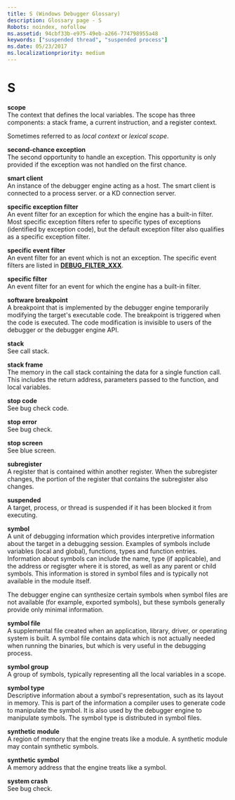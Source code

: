 ```yaml
---
title: S (Windows Debugger Glossary)
description: Glossary page - S
Robots: noindex, nofollow
ms.assetid: 94cbf33b-e975-49eb-a266-774798955a48
keywords: ["suspended thread", "suspended process"]
ms.date: 05/23/2017
ms.localizationpriority: medium
---
```


# S


<span id="scope"></span><span id="SCOPE"></span>**scope**  
The context that defines the local variables. The scope has three components: a stack frame, a current instruction, and a register context.

Sometimes referred to as *local context* or *lexical scope*.

<span id="second_chance_exception"></span><span id="SECOND_CHANCE_EXCEPTION"></span>**second-chance exception**  
The second opportunity to handle an exception. This opportunity is only provided if the exception was not handled on the first chance.

<span id="smart_client"></span><span id="SMART_CLIENT"></span>**smart client**  
An instance of the debugger engine acting as a host. The smart client is connected to a process server. or a KD connection server.

<span id="specific_exception_filter"></span><span id="SPECIFIC_EXCEPTION_FILTER"></span>**specific exception filter**  
An event filter for an exception for which the engine has a built-in filter. Most specific exception filters refer to specific types of exceptions (identified by exception code), but the default exception filter also qualifies as a specific exception filter.

<span id="specific_event_filter"></span><span id="SPECIFIC_EVENT_FILTER"></span>**specific event filter**  
An event filter for an event which is not an exception. The specific event filters are listed in [**DEBUG\_FILTER\_XXX**](https://docs.microsoft.com/windows-hardware/drivers/debugger/debug-filter-xxx).

<span id="specific_filter"></span><span id="SPECIFIC_FILTER"></span>**specific filter**  
An event filter for an event for which the engine has a built-in filter.

<span id="software_breakpoint"></span><span id="SOFTWARE_BREAKPOINT"></span>**software breakpoint**  
A breakpoint that is implemented by the debugger engine temporarily modifying the target's executable code. The breakpoint is triggered when the code is executed. The code modification is invisible to users of the debugger or the debugger engine API.

<span id="stack"></span><span id="STACK"></span>**stack**  
See call stack.

<span id="stack_frame"></span><span id="STACK_FRAME"></span>**stack frame**  
The memory in the call stack containing the data for a single function call. This includes the return address, parameters passed to the function, and local variables.

<span id="stop_code"></span><span id="STOP_CODE"></span>**stop code**  
See bug check code.

<span id="stop_error"></span><span id="STOP_ERROR"></span>**stop error**  
See bug check.

<span id="stop_screen"></span><span id="STOP_SCREEN"></span>**stop screen**  
See blue screen.

<span id="subregister"></span><span id="SUBREGISTER"></span>**subregister**  
A register that is contained within another register. When the subregister changes, the portion of the register that contains the subregister also changes.

<span id="suspended"></span><span id="SUSPENDED"></span>**suspended**  
A target, process, or thread is suspended if it has been blocked it from executing.

<span id="symbol"></span><span id="SYMBOL"></span>**symbol**  
A unit of debugging information which provides interpretive information about the target in a debugging session. Examples of symbols include variables (local and global), functions, types and function entries. Information about symbols can include the name, type (if applicable), and the address or regisgter where it is stored, as well as any parent or child symbols. This information is stored in symbol files and is typically not available in the module itself.

The debugger engine can synthesize certain symbols when symbol files are not available (for example, exported symbols), but these symbols generally provide only minimal information.

<span id="symbol_file"></span><span id="SYMBOL_FILE"></span>**symbol file**  
A supplemental file created when an application, library, driver, or operating system is built. A symbol file contains data which is not actually needed when running the binaries, but which is very useful in the debugging process.

<span id="symbol_group"></span><span id="SYMBOL_GROUP"></span>**symbol group**  
A group of symbols, typically representing all the local variables in a scope.

<span id="symbol_type"></span><span id="SYMBOL_TYPE"></span>**symbol type**  
Descriptive information about a symbol's representation, such as its layout in memory. This is part of the information a compiler uses to generate code to manipulate the symbol. It is also used by the debugger engine to manipulate symbols. The symbol type is distributed in symbol files.

<span id="synthetic_module"></span><span id="SYNTHETIC_MODULE"></span>**synthetic module**  
A region of memory that the engine treats like a module. A synthetic module may contain synthetic symbols.

<span id="synthetic_symbol"></span><span id="SYNTHETIC_SYMBOL"></span>**synthetic symbol**  
A memory address that the engine treats like a symbol.

<span id="system_crash"></span><span id="SYSTEM_CRASH"></span>**system crash**  
See bug check.

 

 





